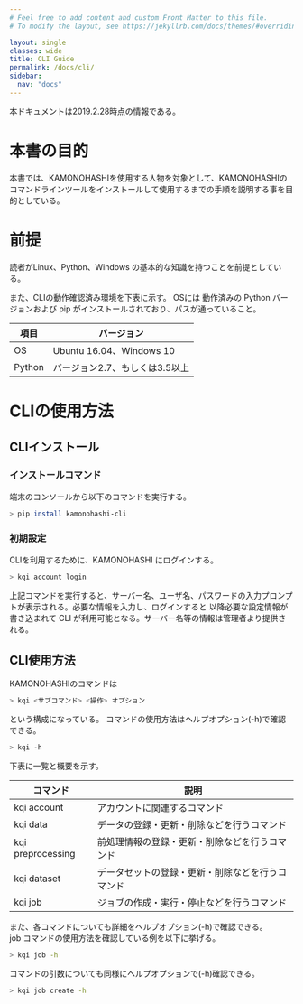 ```yaml
---
# Feel free to add content and custom Front Matter to this file.
# To modify the layout, see https://jekyllrb.com/docs/themes/#overriding-theme-defaults

layout: single
classes: wide
title: CLI Guide
permalink: /docs/cli/
sidebar:
  nav: "docs"
---
```

本ドキュメントは2019.2.28時点の情報である。
# 本書の目的

本書では、KAMONOHASHIを使用する人物を対象として、KAMONOHASHIのコマンドラインツールをインストールして使用するまでの手順を説明する事を目的としている。

# 前提

読者がLinux、Python、Windows の基本的な知識を持つことを前提としている。

また、CLIの動作確認済み環境を下表に示す。
OSには 動作済みの Python バージョンおよび pip がインストールされており、パスが通っていること。

|項目  |バージョン  |
|---|---|
|OS  |Ubuntu 16.04、Windows 10  |
|Python  |バージョン2.7、もしくは3.5以上  |

# CLIの使用方法

## CLIインストール

### インストールコマンド
端末のコンソールから以下のコマンドを実行する。

```bash
> pip install kamonohashi-cli
```

### 初期設定
CLIを利用するために、KAMONOHASHI にログインする。
```bash
> kqi account login
```

上記コマンドを実行すると、サーバー名、ユーザ名、パスワードの入力プロンプトが表示される。必要な情報を入力し、ログインすると
以降必要な設定情報が書き込まれて CLI が利用可能となる。サーバー名等の情報は管理者より提供される。

## CLI使用方法
KAMONOHASHIのコマンドは
```bash
> kqi <サブコマンド> <操作> オプション
```
という構成になっている。
コマンドの使用方法はヘルプオプション(-h)で確認できる。

```bash
> kqi -h
```

下表に一覧と概要を示す。

|コマンド　|説明　|
|---|---|
|kqi account |アカウントに関連するコマンド|
|kqi data|データの登録・更新・削除などを行うコマンド|
|kqi preprocessing|前処理情報の登録・更新・削除などを行うコマンド|
|kqi dataset|データセットの登録・更新・削除などを行うコマンド|
|kqi job|ジョブの作成・実行・停止などを行うコマンド|

また、各コマンドについても詳細をヘルプオプション(-h)で確認できる。<br>
job コマンドの使用方法を確認している例を以下に挙げる。

```bash
> kqi job -h
```

コマンドの引数についても同様にヘルプオプションで(-h)確認できる。

```bash
> kqi job create -h
```
